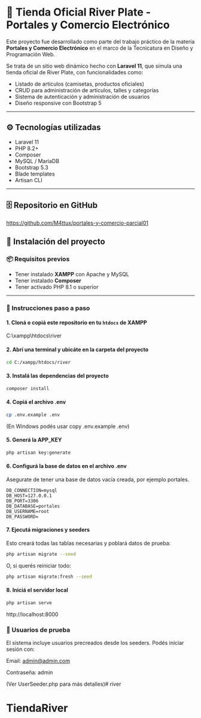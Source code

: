 # 🛒 Tienda Oficial River Plate - Portales y Comercio Electrónico

Este proyecto fue desarrollado como parte del trabajo práctico de la materia **Portales y Comercio Electrónico** en el marco de la Tecnicatura en Diseño y Programación Web.

Se trata de un sitio web dinámico hecho con **Laravel 11**, que simula una tienda oficial de River Plate, con funcionalidades como:

- Listado de artículos (camisetas, productos oficiales)
- CRUD para administración de artículos, talles y categorías
- Sistema de autenticación y administración de usuarios
- Diseño responsive con Bootstrap 5

---

## ⚙️ Tecnologías utilizadas

- Laravel 11
- PHP 8.2+
- Composer
- MySQL / MariaDB
- Bootstrap 5.3
- Blade templates
- Artisan CLI

---
## 🗄️ Repositorio en GitHub

https://github.com/M4ttux/portales-y-comercio-parcial01

## 🧰 Instalación del proyecto

### 📦 Requisitos previos

- Tener instalado **XAMPP** con Apache y MySQL
- Tener instalado **Composer**
- Tener activado PHP 8.1 o superior

---

### 🚀 Instrucciones paso a paso

#### 1. Cloná o copiá este repositorio en tu `htdocs` de XAMPP


C:\xampp\htdocs\river



#### 2. Abrí una terminal y ubicáte en la carpeta del proyecto

```bash
cd C:/xampp/htdocs/river
```

#### 3. Instalá las dependencias del proyecto

```bash
composer install
```

#### 4. Copiá el archivo .env

```bash
cp .env.example .env
```
(En Windows podés usar copy .env.example .env)

#### 5. Generá la APP_KEY

```bash
php artisan key:generate
``` 

#### 6. Configurá la base de datos en el archivo .env

Asegurate de tener una base de datos vacía creada, por ejemplo portales.

```dotenv
DB_CONNECTION=mysql
DB_HOST=127.0.0.1
DB_PORT=3306
DB_DATABASE=portales
DB_USERNAME=root
DB_PASSWORD=
```

#### 7. Ejecutá migraciones y seeders
Esto creará todas las tablas necesarias y poblará datos de prueba:

```bash
php artisan migrate --seed
```

O, si querés reiniciar todo:

```bash
php artisan migrate:fresh --seed
```

#### 8. Iniciá el servidor local
```bash
php artisan serve
```

http://localhost:8000

### 🧪 Usuarios de prueba
El sistema incluye usuarios precreados desde los seeders. Podés iniciar sesión con:

Email: admin@admin.com

Contraseña: admin

(Ver UserSeeder.php para más detalles)# river
# TiendaRiver
